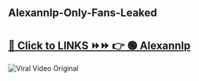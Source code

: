 
 ## Alexannlp-Only-Fans-Leaked

# <h2><a href="https://clipsfans.com/Alexannlp&ref=git">🔗 Click to LINKS ⏩⏩ 👉 🟢 Alexannlp </a></h2>

<a href="https://clipsfans.com/Alexannlp&ref=git" rel="nofollow" data-target="animated-image.originalLink"><img src="https://i.ibb.co.com/xMMVF88/686577567.gif" alt="Viral Video Original" style="max-width: 100%; display: inline-block;" data-target="animated-image.originalImage"></a>
